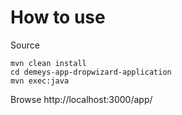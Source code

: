 How to use
==========


Source


```
mvn clean install
cd demeys-app-dropwizard-application
mvn exec:java
```

Browse http://localhost:3000/app/
